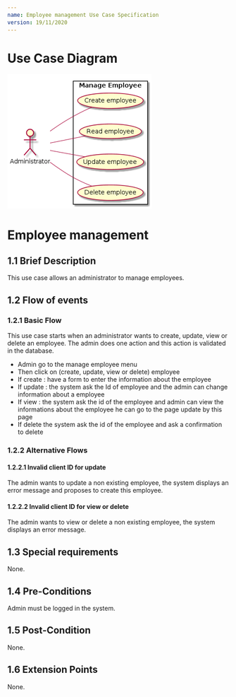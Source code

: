```yaml
---
name: Employee management Use Case Specification
version: 19/11/2020
---
```


# Use Case Diagram

![Use Case Diagram](./employee-crud.png)

# Employee management

## 1.1 Brief Description

This use case allows an administrator to manage employees. 

## 1.2 Flow of events

### 1.2.1 Basic Flow

This use case starts when an administrator wants to create, update, view or delete an employee.
The admin does one action and this action is validated in the database.

* Admin go to the manage employee menu
* Then click on (create, update, view or delete) employee 
* If create : have a form to enter the information about the employee 
* If update : the system ask the Id of employee and the admin can change information about a employee 
* If view : the system ask the id of the employee  and admin can view the informations about the employee he can go to the page update by this page 
* If delete the system ask the id of the employee and ask a confirmation to delete


### 1.2.2 Alternative Flows

#### 1.2.2.1 Invalid client ID for update

The admin wants to update a non existing employee, the system displays an error message and proposes to create this employee.

#### 1.2.2.2 Invalid client ID for view or delete

The admin wants to view or delete a non existing employee, the system displays an error message.

## 1.3 Special requirements

None.

## 1.4 Pre-Conditions

Admin must be logged in the system.

## 1.5 Post-Condition

None.

## 1.6 Extension Points

None.

